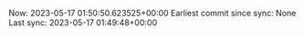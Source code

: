 Now: 2023-05-17 01:50:50.623525+00:00 Earliest commit since sync: None Last sync: 2023-05-17 01:49:48+00:00

